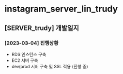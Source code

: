 # instagram_server_lin_trudy

## [SERVER_trudy] 개발일지

### [2023-03-04] 진행상황

- RDS 인스턴스 구축
- EC2 서버 구축
- dev/prod 서버 구축 및 SSL 적용 (진행 중)
